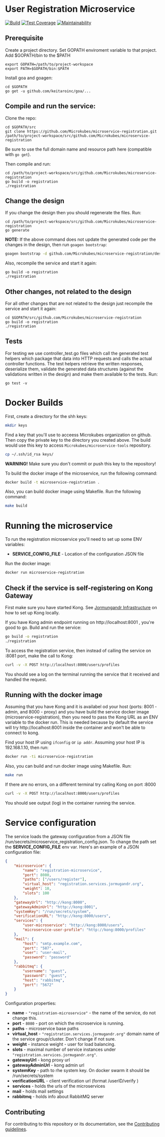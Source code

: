 User Registration Microservice
==============================

[![Build](https://travis-ci.com/Microkubes/microservice-registration.svg?token=UB5yzsLHNSbtjSYrGbWf&branch=master)](https://travis-ci.com/Microkubes/microservice-registration)
[![Test Coverage](https://api.codeclimate.com/v1/badges/a30f92c1b70b692e6484/test_coverage)](https://codeclimate.com/repos/59e7705a9c7963028d001870/test_coverage)
[![Maintainability](https://api.codeclimate.com/v1/badges/a30f92c1b70b692e6484/maintainability)](https://codeclimate.com/repos/59e7705a9c7963028d001870/maintainability)

## Prerequisite
Create a project directory. Set GOPATH enviroment variable to that project. Add $GOPATH/bin to the $PATH
```
export GOPATH=/path/to/project-workspace
export PATH=$GOPATH/bin:$PATH
```
Install goa and goagen:
```
cd $GOPATH
go get -u github.com/keitaroinc/goa/...
```

## Compile and run the service:
Clone the repo:
```
cd $GOPATH/src
git clone https://github.com/Microkubes/microservice-registration.git /path/to/project-workspace/src/github.com/Microkubes/microservice-registration
```
Be sure to use the full domain name and resource path here (compatible with ```go get```).


Then compile and run:
```
cd /path/to/project-workspace/src/github.com/Microkubes/microservice-registration
go build -o registration
./registration
```

## Change the design
If you change the design then you should regenerate the files. Run:
```
cd /path/to/project-workspace/src/github.com/Microkubes/microservice-registration
go generate
```
**NOTE:** If the above command does not update the generated code per the changes in the design,
then run ```goagen bootstrap```:

```bash
goagen bootstrap -d github.com/Microkubes/microservice-registration/design -o .
```


Also, recompile the service and start it again:
```
go build -o registration
./registration
```

## Other changes, not related to the design
For all other changes that are not related to the design just recompile the service and start it again:
```
cd $GOPATH/src/github.com/Microkubes/microservice-registration
go build -o registration
./registration
```

## Tests
For testing we use controller_test.go files which call the generated test helpers which package that data into HTTP requests and calls the actual controller functions. The test helpers retrieve the written responses, deserialize them, validate the generated data structures (against the validations written in the design) and make them available to the tests. Run:
```
go test -v
```

# Docker Builds

First, create a directory for the shh keys:
```bash
mkdir keys
```

Find a key that you'll use to acceess Microkubes organization on github. Then copy the
private key to the directory you created above. The build would use this key to
access ```Microkubes/microservice-tools``` repository.

```bash
cp ~/.ssh/id_rsa keys/
```

**WARNING!** Make sure you don't commit or push this key to the repository!

To build the docker image of the microservice, run the following command:
```bash
docker build -t microservice-registration .
```

Also, you can build docker image using Makefile. Run the following command:
```bash
make build
```

# Running the microservice

To run the registration microservice you'll need to set up some ENV variables:

 * **SERVICE_CONFIG_FILE** - Location of the configuration JSON file

Run the docker image:
```bash
docker run microservice-registration
```

## Check if the service is self-registering on Kong Gateway

First make sure you have started Kong. See [Jormungandr Infrastructure](https://github.com/Microkubes/jormungandr-infrastructure)
on how to set up Kong locally.

If you have Kong admin endpoint running on http://localhost:8001 , you're good to go.
Build and run the service:
```bash
go build -o registration
./registration
```

To access the registration service, then instead of calling the service on :8081 port,
make the call to Kong:

```bash
curl -v -X POST http://localhost:8000/users/profiles
```

You should see a log on the terminal running the service that it received and handled the request.

## Running with the docker image

Assuming that you have Kong and it is availabel od your host (ports: 8001 - admin, and 8000 - proxy) and
you have build the service docker image (microservice-registration), then you need to pass
the Kong URL as an ENV variable to the docker run. This is needed because by default
the service will try http://localhost:8001 inside the container and won't be able to connect to kong.

Find your host IP using ```ifconfig``` or ```ip addr```.
Assuming your host IP is 192.168.1.10, then run:

```bash
docker run -ti microservice-registration
```

Also, you can build and run docker image using Makefile. Run:
```bash
make run
```

If there are no errors, on a different terminal try calling Kong on port :8000

```bash
curl -v -X POST http://localhost:8000/users/profiles
```

You should see output (log) in the container running the service.


# Service configuration

The service loads the gateway configuration from a JSON file /run/secrets/microservice_registration_config.json. To change the path set the
**SERVICE_CONFIG_FILE** env var.
Here's an example of a JSON configuration file:

```json
{
	"microservice": {
		"name": "registration-microservice",
		"port": 8080,
		"paths": ["/users/register"],
		"virtual_host": "registration.services.jormugandr.org",
		"weight": 10,
		"slots": 100
	},
	"gatewayUrl": "http://kong:8000",
	"gatewayAdminUrl": "http://kong:8001",
	"systemKey": "/run/secrets/system",
	"verificationURL": "http://kong:8000/users",
	"services": {
		"user-microservice": "http://kong:8000/users",
		"microservice-user-profile": "http://kong:8000/profiles"
	},
	"mail": {
		"host": "smtp.example.com",
		"port": "587",
		"user": "user-mail",
		"password": "password"
	},
	"rabbitmq": {
		"username": "guest",
		"password": "guest",
		"host": "rabbitmq",
		"port": "5672"
	}
}
```

Configuration properties:
 * **name** - ```"registration-microservice"``` - the name of the service, do not change this.
 * **port** - ```8080``` - port on which the microservice is running.
 * **paths** - microservice base paths
 * **virtual_host** - ```"registration.services.jormugandr.org"``` domain name of the service group/cluster. Don't change if not sure.
 * **weight** - instance weight - user for load balancing.
 * **slots** - maximal number of service instances under ```"registration.services.jormugandr.org"```.
 * **gatewayUrl** -  kong proxy url
 * **gatewayAdminUrl** -  kong admin url
 * **systemKey** -  path to rhe system key. On docker swarm it should be /run/secrets/system
 * **verificationURL** -  client verification url (format <url>/userID/verify )
 * **services** - holds the urls of the microservices
 * **mail** - holds mail settings
 * **rabbitmq** - holds info about RabbitMQ server

 ## Contributing

For contributing to this repository or its documentation, see the [Contributing guidelines](CONTRIBUTING.md).